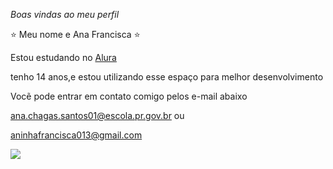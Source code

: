  _Boas vindas ao meu perfil_

⭐ Meu nome e Ana Francisca ⭐

Estou estudando no [Alura](https://www.alura.com.br)

tenho 14 anos,e estou utilizando esse espaço para melhor desenvolvimento 

Vocẽ pode entrar em contato comigo pelos e-mail abaixo

ana.chagas.santos01@escola.pr.gov.br  ou 

aninhafrancisca013@gmail.com



![](https://media.tenor.com/QGYOjLUamAkAAAAC/hello-kitty-cafe.gif)
